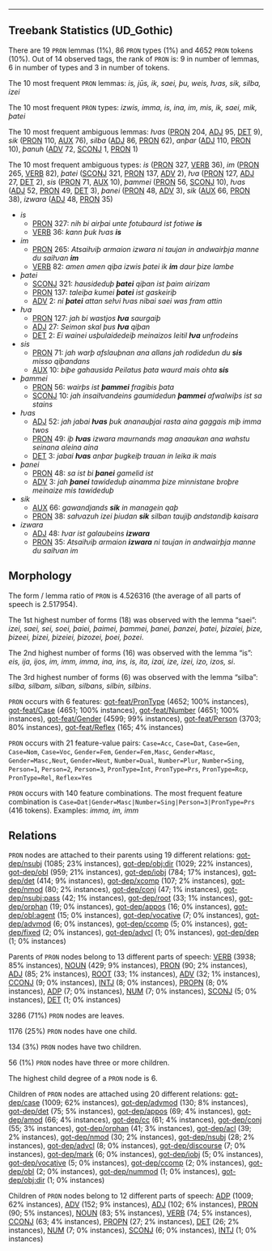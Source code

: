 

--------------------------------------------------------------------------------

## Treebank Statistics (UD_Gothic)

There are 19 `PRON` lemmas (1%), 86 `PRON` types (1%) and 4652 `PRON` tokens (10%).
Out of 14 observed tags, the rank of `PRON` is: 9 in number of lemmas, 6 in number of types and 3 in number of tokens.

The 10 most frequent `PRON` lemmas: <em>is, jūs, ik, saei, þu, weis, ƕas, sik, silba, izei</em>

The 10 most frequent `PRON` types:  <em>izwis, imma, is, ina, im, mis, ik, saei, mik, þatei</em>

The 10 most frequent ambiguous lemmas: <em>ƕas</em> ([PRON]() 204, [ADJ]() 95, [DET]() 9), <em>sik</em> ([PRON]() 110, [AUX]() 76), <em>silba</em> ([ADJ]() 86, [PRON]() 62), <em>anþar</em> ([ADJ]() 110, [PRON]() 10), <em>þanuh</em> ([ADV]() 72, [SCONJ]() 1, [PRON]() 1)

The 10 most frequent ambiguous types:  <em>is</em> ([PRON]() 327, [VERB]() 36), <em>im</em> ([PRON]() 265, [VERB]() 82), <em>þatei</em> ([SCONJ]() 321, [PRON]() 137, [ADV]() 2), <em>ƕa</em> ([PRON]() 127, [ADJ]() 27, [DET]() 2), <em>sis</em> ([PRON]() 71, [AUX]() 10), <em>þammei</em> ([PRON]() 56, [SCONJ]() 10), <em>ƕas</em> ([ADJ]() 52, [PRON]() 49, [DET]() 3), <em>þanei</em> ([PRON]() 48, [ADV]() 3), <em>sik</em> ([AUX]() 66, [PRON]() 38), <em>izwara</em> ([ADJ]() 48, [PRON]() 35)


* <em>is</em>
  * [PRON]() 327: <em>nih bi airþai unte fotubaurd ist fotiwe <b>is</b></em>
  * [VERB]() 36: <em>kann þuk ƕas <b>is</b></em>
* <em>im</em>
  * [PRON]() 265: <em>Atsaiƕiþ armaion izwara ni taujan in andwairþja manne du saiƕan <b>im</b></em>
  * [VERB]() 82: <em>amen amen qiþa izwis þatei ik <b>im</b> daur þize lambe</em>
* <em>þatei</em>
  * [SCONJ]() 321: <em>hausideduþ <b>þatei</b> qiþan ist þaim airizam</em>
  * [PRON]() 137: <em>taleiþa kumei <b>þatei</b> ist gaskeiriþ</em>
  * [ADV]() 2: <em>ni <b>þatei</b> attan seƕi ƕas nibai saei was fram attin</em>
* <em>ƕa</em>
  * [PRON]() 127: <em>jah bi wastjos <b>ƕa</b> saurgaiþ</em>
  * [ADJ]() 27: <em>Seimon skal þus <b>ƕa</b> qiþan</em>
  * [DET]() 2: <em>Ei wainei usþulaidedeiþ meinaizos leitil <b>ƕa</b> unfrodeins</em>
* <em>sis</em>
  * [PRON]() 71: <em>jah warþ afslauþnan ana allans jah rodidedun du <b>sis</b> misso qiþandans</em>
  * [AUX]() 10: <em>biþe gahausida Peilatus þata waurd mais ohta <b>sis</b></em>
* <em>þammei</em>
  * [PRON]() 56: <em>wairþs ist <b>þammei</b> fragibis þata</em>
  * [SCONJ]() 10: <em>jah insaiƕandeins gaumidedun <b>þammei</b> afwalwiþs ist sa stains</em>
* <em>ƕas</em>
  * [ADJ]() 52: <em>jah jabai <b>ƕas</b> þuk ananauþjai rasta aina gaggais miþ imma twos</em>
  * [PRON]() 49: <em>iþ <b>ƕas</b> izwara maurnands mag anaaukan ana wahstu seinana aleina aina</em>
  * [DET]() 3: <em>jabai <b>ƕas</b> anþar þugkeiþ trauan in leika ik mais</em>
* <em>þanei</em>
  * [PRON]() 48: <em>sa ist bi <b>þanei</b> gamelid ist</em>
  * [ADV]() 3: <em>jah <b>þanei</b> tawideduþ ainamma þize minnistane broþre meinaize mis tawideduþ</em>
* <em>sik</em>
  * [AUX]() 66: <em>gawandjands <b>sik</b> in managein qaþ</em>
  * [PRON]() 38: <em>saƕazuh izei þiudan <b>sik</b> silban taujiþ andstandiþ kaisara</em>
* <em>izwara</em>
  * [ADJ]() 48: <em>ƕar ist galaubeins <b>izwara</b></em>
  * [PRON]() 35: <em>Atsaiƕiþ armaion <b>izwara</b> ni taujan in andwairþja manne du saiƕan im</em>

## Morphology

The form / lemma ratio of `PRON` is 4.526316 (the average of all parts of speech is 2.517954).

The 1st highest number of forms (18) was observed with the lemma “saei”: <em>izei, saei, sei, soei, þaiei, þaimei, þammei, þanei, þanzei, þatei, þizaiei, þize, þizeei, þizei, þizeiei, þizozei, þoei, þozei</em>.

The 2nd highest number of forms (16) was observed with the lemma “is”: <em>eis, ija, ijos, im, imm, imma, ina, ins, is, ita, izai, ize, izei, izo, izos, si</em>.

The 3rd highest number of forms (6) was observed with the lemma “silba”: <em>silba, silbam, silban, silbans, silbin, silbins</em>.

`PRON` occurs with 6 features: [got-feat/PronType]() (4652; 100% instances), [got-feat/Case]() (4651; 100% instances), [got-feat/Number]() (4651; 100% instances), [got-feat/Gender]() (4599; 99% instances), [got-feat/Person]() (3703; 80% instances), [got-feat/Reflex]() (165; 4% instances)

`PRON` occurs with 21 feature-value pairs: `Case=Acc`, `Case=Dat`, `Case=Gen`, `Case=Nom`, `Case=Voc`, `Gender=Fem`, `Gender=Fem,Masc`, `Gender=Masc`, `Gender=Masc,Neut`, `Gender=Neut`, `Number=Dual`, `Number=Plur`, `Number=Sing`, `Person=1`, `Person=2`, `Person=3`, `PronType=Int`, `PronType=Prs`, `PronType=Rcp`, `PronType=Rel`, `Reflex=Yes`

`PRON` occurs with 140 feature combinations.
The most frequent feature combination is `Case=Dat|Gender=Masc|Number=Sing|Person=3|PronType=Prs` (416 tokens).
Examples: <em>imma, im, imm</em>


## Relations

`PRON` nodes are attached to their parents using 19 different relations: [got-dep/nsubj]() (1085; 23% instances), [got-dep/obj:dir]() (1029; 22% instances), [got-dep/obl]() (959; 21% instances), [got-dep/iobj]() (784; 17% instances), [got-dep/det]() (414; 9% instances), [got-dep/xcomp]() (107; 2% instances), [got-dep/nmod]() (80; 2% instances), [got-dep/conj]() (47; 1% instances), [got-dep/nsubj:pass]() (42; 1% instances), [got-dep/root]() (33; 1% instances), [got-dep/orphan]() (19; 0% instances), [got-dep/appos]() (16; 0% instances), [got-dep/obl:agent]() (15; 0% instances), [got-dep/vocative]() (7; 0% instances), [got-dep/advmod]() (6; 0% instances), [got-dep/ccomp]() (5; 0% instances), [got-dep/fixed]() (2; 0% instances), [got-dep/advcl]() (1; 0% instances), [got-dep/dep]() (1; 0% instances)

Parents of `PRON` nodes belong to 13 different parts of speech: [VERB]() (3938; 85% instances), [NOUN]() (429; 9% instances), [PRON]() (90; 2% instances), [ADJ]() (85; 2% instances), [ROOT]() (33; 1% instances), [ADV]() (32; 1% instances), [CCONJ]() (9; 0% instances), [INTJ]() (8; 0% instances), [PROPN]() (8; 0% instances), [ADP]() (7; 0% instances), [NUM]() (7; 0% instances), [SCONJ]() (5; 0% instances), [DET]() (1; 0% instances)

3286 (71%) `PRON` nodes are leaves.

1176 (25%) `PRON` nodes have one child.

134 (3%) `PRON` nodes have two children.

56 (1%) `PRON` nodes have three or more children.

The highest child degree of a `PRON` node is 6.

Children of `PRON` nodes are attached using 20 different relations: [got-dep/case]() (1009; 62% instances), [got-dep/advmod]() (130; 8% instances), [got-dep/det]() (75; 5% instances), [got-dep/appos]() (69; 4% instances), [got-dep/amod]() (66; 4% instances), [got-dep/cc]() (61; 4% instances), [got-dep/conj]() (55; 3% instances), [got-dep/orphan]() (41; 3% instances), [got-dep/acl]() (39; 2% instances), [got-dep/nmod]() (30; 2% instances), [got-dep/nsubj]() (28; 2% instances), [got-dep/advcl]() (8; 0% instances), [got-dep/discourse]() (7; 0% instances), [got-dep/mark]() (6; 0% instances), [got-dep/iobj]() (5; 0% instances), [got-dep/vocative]() (5; 0% instances), [got-dep/ccomp]() (2; 0% instances), [got-dep/obl]() (2; 0% instances), [got-dep/nummod]() (1; 0% instances), [got-dep/obj:dir]() (1; 0% instances)

Children of `PRON` nodes belong to 12 different parts of speech: [ADP]() (1009; 62% instances), [ADV]() (152; 9% instances), [ADJ]() (102; 6% instances), [PRON]() (90; 5% instances), [NOUN]() (83; 5% instances), [VERB]() (74; 5% instances), [CCONJ]() (63; 4% instances), [PROPN]() (27; 2% instances), [DET]() (26; 2% instances), [NUM]() (7; 0% instances), [SCONJ]() (6; 0% instances), [INTJ]() (1; 0% instances)

